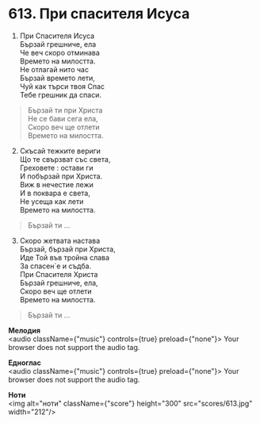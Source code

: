 # 613. При спасителя Исуса

1. При Спасителя Исуса  
Бързай грешниче, ела  
Че веч скоро отминава  
Времето на милостта.  
Не отлагай нито час  
Бързай времето лети,  
Чуй как търси твоя Спас  
Тебе грешник да спаси.  

> Бързай ти при Христа  
> Не се бави сега ела,  
> Скоро веч ще отлети  
> Времето на милостта.  

2. Скъсай тежките вериги  
Що те свързват със света,  
Греховете : остави ги  
И побързай при Христа.  
Виж в нечестие лежи  
И в поквара е света,  
Не усеща как лети  
Времето на милостта.  

> Бързай ти ...  

3. Скоро жетвата настава  
Бързай, бързай при Христа,  
Иде Той във тройна слава  
За спасен`е и съдба.  
При Спасителя Христа  
Бързай грешниче, ела,  
Скоро веч ще отлети  
Времето на милостта.  

> Бързай ти ...

**Мелодия**  
<audio className={"music"} controls={true} preload={"none"}>
    <source src="mp3/613.mp3" type="audio/mpeg"/>
    Your browser does not support the audio tag.
</audio>

**Едноглас**  
<audio className={"music"} controls={true} preload={"none"}>
    <source src="transp/613.mp3" type="audio/mpeg"/>
    Your browser does not support the audio tag.
</audio>

**Ноти**  
<img alt="ноти" className={"score"} height="300" src="scores/613.jpg" width="212"/>

